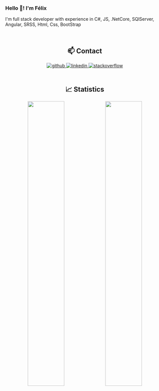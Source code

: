 ### Hello 👋! I'm Félix 
<p>I'm full stack developer with experience in C#, JS, .NetCore, SQlServer, Angular, SRSS, Html, Css, BootStrap</p>

<br/>
<h2  align="center">📫 Contact</h2>
<div align="center">
<a href="https://github.com/FelixJose28" target="_blank">
<img src=https://img.shields.io/badge/github-%2324292e.svg?&style=for-the-badge&logo=github&logoColor=white alt=github style="margin-bottom: 5px;" />
</a>
<a href="https://linkedin.com/in/felix-jose-ynfante-quezada-a309851bb" target="_blank">
<img src=https://img.shields.io/badge/linkedin-%231E77B5.svg?&style=for-the-badge&logo=linkedin&logoColor=white alt=linkedin style="margin-bottom: 5px;" />
</a>
<a href="https://stackoverflow.com/users/15635328/felix-jose" target="_blank">
<img src=https://img.shields.io/badge/stackoverflow-%23F28032.svg?&style=for-the-badge&logo=stackoverflow&logoColor=white alt=stackoverflow style="margin-bottom: 5px;" />
</a>  
</div>  
<br/>
<h2  align="center">📈 Statistics</h2>
<div align="center"> 
<img width="48%" src="https://github-readme-stats.vercel.app/api?username=FelixJose28&show_icons=true&hide=contribs,prs&cache_seconds=86400&theme=algolia" />
<img width="48%" src="https://github-readme-stats.vercel.app/api/top-langs?username=FelixJose28&show_icons=true&theme=algolia&locale=en&layout=compact" />
</div>
